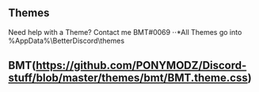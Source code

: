 ## Themes

Need help with a Theme? Contact me BMT#0069
⋅⋅*All Themes go into %AppData%\BetterDiscord\themes

## BMT(https://github.com/PONYMODZ/Discord-stuff/blob/master/themes/bmt/BMT.theme.css)

